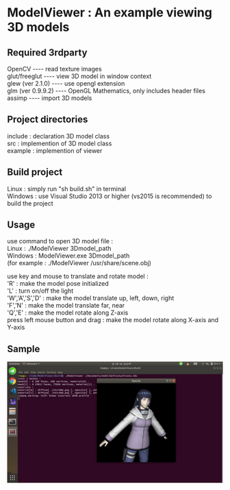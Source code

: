 ModelViewer : An example viewing 3D models
==========================================

Required 3rdparty
-----------------
OpenCV ---- read texture images<br />
glut/freeglut ---- view 3D model in window context<br />
glew (ver 2.1.0) ---- use opengl extension<br />
glm (ver 0.9.9.2) ---- OpenGL Mathematics, only includes header files<br />
assimp ---- import 3D models<br />

Project directories
-------------------
include : declaration 3D model class<br />
src : implemention of 3D model class<br />
example : implemention of viewer<br />

Build project
-------------
Linux : simply run "sh build.sh" in terminal<br />
Windows : use Visual Studio 2013 or higher (vs2015 is recommended) to build the project<br />

Usage
-----
use command to open 3D model file :<br />
Linux : ./ModelViewer 3Dmodel_path<br />
Windows : ModelViewer.exe 3Dmodel_path<br />
(for example : ./ModelViewer /usr/share/scene.obj)<br />

use key and mouse to translate and rotate model :<br />
'R' : make the model pose initialized<br />
'L' : turn on/off the light<br />
'W','A','S','D' : make the model translate up, left, down, right<br />
'F','N' : make the model translate far, near<br />
'Q','E' : make the model rotate along Z-axis<br />
press left mouse button and drag : make the model rotate along X-axis and Y-axis<br />

Sample
-------
![viewer](img/viewer_example.png)
